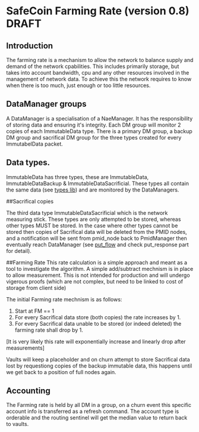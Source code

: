 # SafeCoin Farming Rate (version 0.8) DRAFT

## Introduction

The farming rate is a mechanism to allow the network to balance supply and demand of the network cpabilities. This includes primarily storage, but takes into account bandwidth, cpu and any other resources involved in the management of network data. To achieve this the network requires to know when there is too much, just enough or too little resources.

## DataManager groups

A DataManager is a specialisation of a NaeManager. It has the responsibility of storing data and ensuring it's integrity. Each DM group will monitor 2 copies of each ImmutableData type. There is a primary DM group, a backup DM group and sacrifical DM group for the three types created for every ImmutabelData packet.

## Data types. 

ImmutableData has three types, these are ImmutableData, ImmutableDataBackup & ImmutableDataSacrificial. These types all contain the same data (see [types lib](https://github.com/maidsafe/maidsafe_types)) and are monitored by the DataManagers.

##Sacrifical copies 

The third data type ImmutableDataSacrificial which is the network measuring stick. These types are only attempted to be stored, whereas other types MUST be stored. In the case where other types cannot be stored then copies of Sacrifical data will be deleted from the PMID nodes, and a notification will be sent from pmid_node back to PmidManager then eventually reach DataManager (see [put_flow](https://github.com/maidsafe/maidsafe_vault/blob/master/docs/put_flow.md) and check put_response part for detail). 

##Farming Rate
This rate calculation is a simple approach and meant as a tool to investigate the algorithm. A simple add/subtract mechnism is in place to allow measurement. This is not intended for production and will undergo vigerous proofs (which are not complex, but need to be linked to cost of storage from client side)

The initial Farming rate mechnism is as follows:

1. Start at FM == 1
2. For every Sacrifical data store (both copies) the rate increases by 1.
3. For every Sacrifical data unable to be stored (or indeed deleted) the farming rate shall drop by 1. 

[It is very likely this rate will exponentially increase and linearly drop after measurements]

Vaults will keep a placeholder and on churn attempt to store Sacrifical data lost by requestiong copies of the backup immutable data, this happens until we get back to a position of full nodes again. 

## Accounting 

The Farming rate is held by all DM in a group, on a churn event this specific account info is transferred as a refresh command. The account type is orderable and the routing sentinel will get the median value to return back to vaults.

